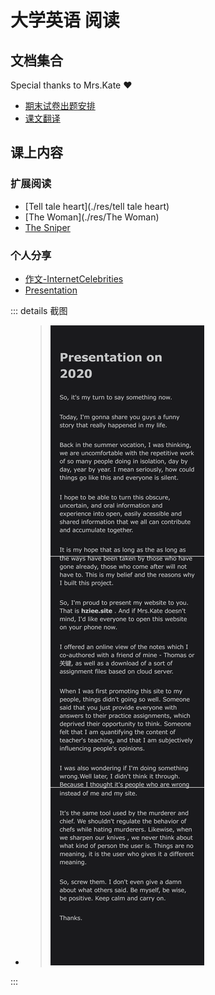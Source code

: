 # 大学英语 阅读

## 文档集合

Special thanks to Mrs.Kate :heart:

- [期末试卷出题安排](./res/arrangement)
- [课文翻译](./res/Translation)

## 课上内容

### 扩展阅读

- [Tell tale heart](./res/tell tale heart)
- [The Woman](./res/The Woman)
- [The Sniper](./res/TheSniper)

### 个人分享

- [作文-InternetCelebrities](./res/InternetCelebrititesEssay)
- [Presentation](./presentation)



::: details 截图

- > ![](./res/presentation.png)

:::